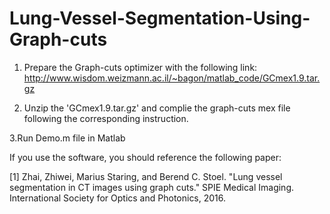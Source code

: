 # Lung-Vessel-Segmentation-Using-Graph-cuts

1. Prepare the Graph-cuts optimizer with the following link: 
http://www.wisdom.weizmann.ac.il/~bagon/matlab_code/GCmex1.9.tar.gz

2. Unzip the 'GCmex1.9.tar.gz' and complie the graph-cuts mex file following the corresponding instruction.

3.Run Demo.m file in Matlab

If you use the software, you should reference the following paper:

[1] Zhai, Zhiwei, Marius Staring, and Berend C. Stoel. "Lung vessel segmentation in CT images using graph cuts." SPIE Medical Imaging. International Society for Optics and Photonics, 2016.

